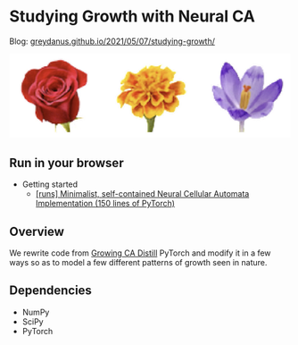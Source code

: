 Studying Growth with Neural CA
=======

Blog: [greydanus.github.io/2021/05/07/studying-growth/](https://greydanus.github.io/2021/05/07/studying-growth/)

![overview.png](static/flowers.png)

Run in your browser
--------
* Getting started
  * [[runs] Minimalist, self-contained Neural Cellular Automata Implementation (150 lines of PyTorch)](https://colab.research.google.com/drive/13wCM9OV2JR004zFvh7zPgUxrga8sU4d1)

Overview
--------

We rewrite code from [Growing CA Distill](https://distill.pub/2020/growing-ca/) PyTorch and modify it in a few ways so as to model a few different patterns of growth seen in nature.


Dependencies
--------
 * NumPy
 * SciPy
 * PyTorch